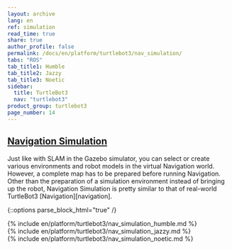 ```yaml
---
layout: archive
lang: en
ref: simulation
read_time: true
share: true
author_profile: false
permalink: /docs/en/platform/turtlebot3/nav_simulation/
tabs: "ROS"
tab_title1: Humble
tab_title2: Jazzy
tab_title3: Noetic
sidebar:
  title: TurtleBot3
  nav: "turtlebot3"
product_group: turtlebot3
page_number: 14
---
```


<style>body {counter-reset: h1 6 !important;}</style>
<div style="counter-reset: h2 2"></div>

<!--[dummy Header 1]>
  <h1 id="dummy">Simulation</h1>
  <h2 id="dummy">Navigation Simulation</h2>
  <p class="dummy_content">TurtleBot3 Navigation Package</p>
<![end dummy Header 1]-->

## [Navigation Simulation](#navigation-simulation)

Just like with SLAM in the Gazebo simulator, you can select or create various environments and robot models in the virtual Navigation world. However, a complete map has to be prepared before running Navigation. Other than the preparation of a simulation environment instead of bringing up the robot, Navigation Simulation is pretty similar to that of real-world TurtleBot3 [Navigation][navigation].  

{::options parse_block_html="true" /}

<section data-id="{{ page.tab_title1 }}" class="tab_contents">
{% include en/platform/turtlebot3/nav_simulation_humble.md %}
</section>

<section data-id="{{ page.tab_title2 }}" class="tab_contents">
{% include en/platform/turtlebot3/nav_simulation_jazzy.md %}
</section>

<section data-id="{{ page.tab_title3 }}" class="tab_contents">
{% include en/platform/turtlebot3/nav_simulation_noetic.md %}
</section>
